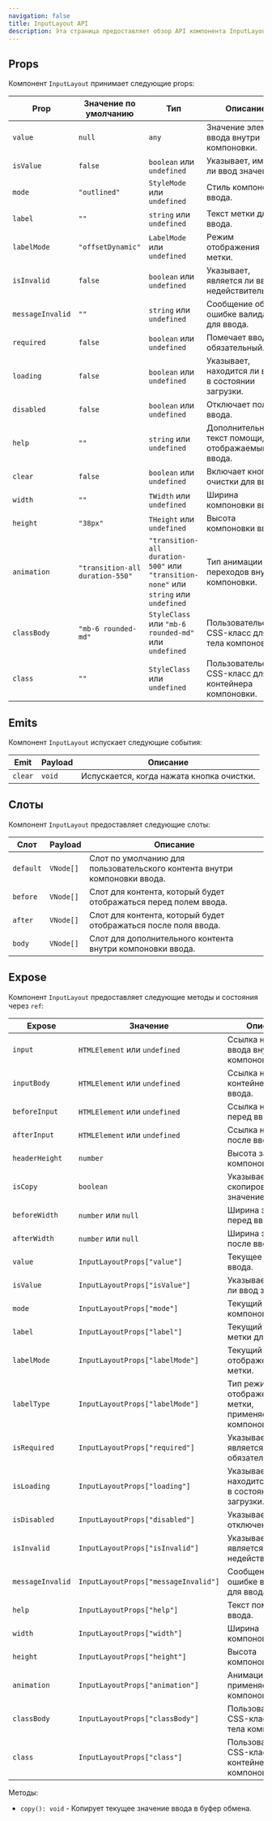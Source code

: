 ```yaml
---
navigation: false
title: InputLayout API
description: Эта страница предоставляет обзор API компонента InputLayout, детализируя его props, emits, слоты и открытые методы/состояния.
---
```


<h2 id="props">Props</h2>

Компонент `InputLayout` принимает следующие props:

| Prop             | Значение по умолчанию           | Тип                                                                                  | Описание                                              |
|------------------|---------------------------------|--------------------------------------------------------------------------------------|-------------------------------------------------------|
| `value`          | `null`                          | `any`                                                                                | Значение элемента ввода внутри компоновки.            |
| `isValue`        | `false`                         | `boolean` или `undefined`                                                            | Указывает, имеет ли ввод значение.                    |
| `mode`           | `"outlined"`                    | `StyleMode` или `undefined`                                                          | Стиль компоновки ввода.                               |
| `label`          | `""`                            | `string` или `undefined`                                                             | Текст метки для ввода.                                |
| `labelMode`      | `"offsetDynamic"`               | `LabelMode` или `undefined`                                                          | Режим отображения метки.                              |
| `isInvalid`      | `false`                         | `boolean` или `undefined`                                                            | Указывает, является ли ввод недействительным.         |
| `messageInvalid` | `""`                            | `string` или `undefined`                                                             | Сообщение об ошибке валидации для ввода.              |
| `required`       | `false`                         | `boolean` или `undefined`                                                            | Помечает ввод как обязательный.                       |
| `loading`        | `false`                         | `boolean` или `undefined`                                                            | Указывает, находится ли ввод в состоянии загрузки.    |
| `disabled`       | `false`                         | `boolean` или `undefined`                                                            | Отключает поле ввода.                                 |
| `help`           | `""`                            | `string` или `undefined`                                                             | Дополнительный текст помощи, отображаемый для ввода.  |
| `clear`          | `false`                         | `boolean` или `undefined`                                                            | Включает кнопку очистки для ввода.                    |
| `width`          | `""`                            | `TWidth` или `undefined`                                                             | Ширина компоновки ввода.                              |
| `height`         | `"38px"`                        | `THeight` или `undefined`                                                            | Высота компоновки ввода.                              |
| `animation`      | `"transition-all duration-550"` | `"transition-all duration-500"` или `"transition-none"` или `string` или `undefined` | Тип анимации для переходов внутри компоновки.         |
| `classBody`      | `"mb-6 rounded-md"`             | `StyleClass` или `"mb-6 rounded-md"` или `undefined`                                 | Пользовательский CSS-класс для тела компоновки.       |
| `class`          | `""`                            | `StyleClass` или `undefined`                                                         | Пользовательский CSS-класс для контейнера компоновки. |

<h2 id="emits">Emits</h2>

Компонент `InputLayout` испускает следующие события:

| Emit    | Payload | Описание                                  |
|---------|---------|-------------------------------------------|
| `clear` | `void`  | Испускается, когда нажата кнопка очистки. |

<h2 id="slots">Слоты</h2>

Компонент `InputLayout` предоставляет следующие слоты:

| Слот      | Payload   | Описание                                                                  |
|-----------|-----------|---------------------------------------------------------------------------|
| `default` | `VNode[]` | Слот по умолчанию для пользовательского контента внутри компоновки ввода. |
| `before`  | `VNode[]` | Слот для контента, который будет отображаться перед полем ввода.          |
| `after`   | `VNode[]` | Слот для контента, который будет отображаться после поля ввода.           |
| `body`    | `VNode[]` | Слот для дополнительного контента внутри компоновки ввода.                |

<h2 id="expose">Expose</h2>

Компонент `InputLayout` предоставляет следующие методы и состояния через `ref`:

| Expose           | Значение                             | Описание                                                      |
|------------------|--------------------------------------|---------------------------------------------------------------|
| `input`          | `HTMLElement` или `undefined`        | Ссылка на элемент ввода внутри компоновки.                    |
| `inputBody`      | `HTMLElement` или `undefined`        | Ссылка на контейнер тела ввода.                               |
| `beforeInput`    | `HTMLElement` или `undefined`        | Ссылка на элемент перед вводом.                               |
| `afterInput`     | `HTMLElement` или `undefined`        | Ссылка на элемент после ввода.                                |
| `headerHeight`   | `number`                             | Высота заголовка в компоновке.                                |
| `isCopy`         | `boolean`                            | Указывает, скопировано ли значение ввода.                     |
| `beforeWidth`    | `number` или `null`                  | Ширина элемента перед вводом.                                 |
| `afterWidth`     | `number` или `null`                  | Ширина элемента после ввода.                                  |
| `value`          | `InputLayoutProps["value"]`          | Текущее значение ввода.                                       |
| `isValue`        | `InputLayoutProps["isValue"]`        | Указывает, имеет ли ввод значение.                            |
| `mode`           | `InputLayoutProps["mode"]`           | Текущий стиль компоновки ввода.                               |
| `label`          | `InputLayoutProps["label"]`          | Текущий текст метки для ввода.                                |
| `labelMode`      | `InputLayoutProps["labelMode"]`      | Текущий режим отображения метки.                              |
| `labelType`      | `InputLayoutProps["labelMode"]`      | Тип режима отображения метки, применяемый к компоновке ввода. |
| `isRequired`     | `InputLayoutProps["required"]`       | Указывает, является ли ввод обязательным.                     |
| `isLoading`      | `InputLayoutProps["loading"]`        | Указывает, находится ли ввод в состоянии загрузки.            |
| `isDisabled`     | `InputLayoutProps["disabled"]`       | Указывает, отключен ли ввод.                                  |
| `isInvalid`      | `InputLayoutProps["isInvalid"]`      | Указывает, является ли ввод недействительным.                 |
| `messageInvalid` | `InputLayoutProps["messageInvalid"]` | Сообщение об ошибке валидации для ввода.                      |
| `help`           | `InputLayoutProps["help"]`           | Текст помощи для ввода.                                       |
| `width`          | `InputLayoutProps["width"]`          | Ширина компоновки ввода.                                      |
| `height`         | `InputLayoutProps["height"]`         | Высота компоновки ввода.                                      |
| `animation`      | `InputLayoutProps["animation"]`      | Анимация, применяемая к компоновке.                           |
| `classBody`      | `InputLayoutProps["classBody"]`      | Пользовательский CSS-класс для тела компоновки.               |
| `class`          | `InputLayoutProps["class"]`          | Пользовательский CSS-класс для контейнера компоновки.         |

Методы:

- `copy(): void` - Копирует текущее значение ввода в буфер обмена.
